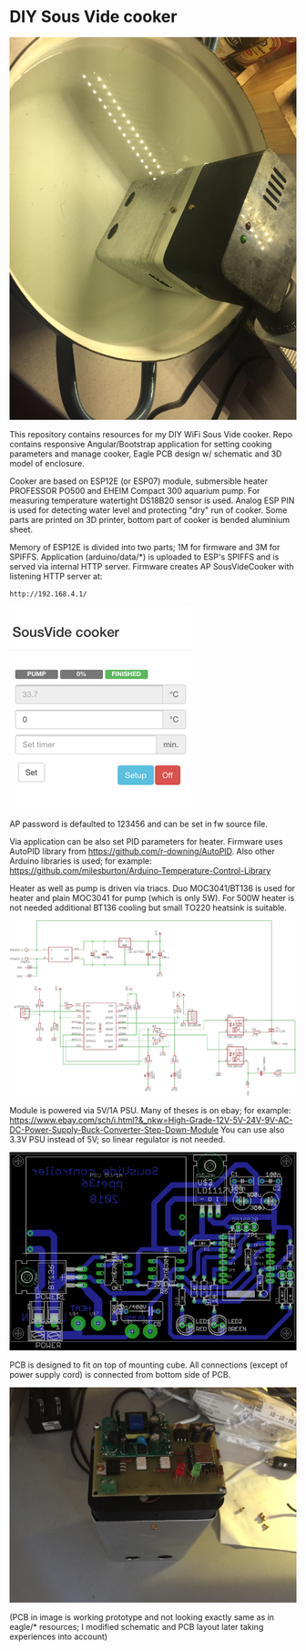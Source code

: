 # DIY Sous Vide cooker

![alt](/images/all.jpg?raw=true)

This repository contains resources for my DIY WiFi Sous Vide cooker. Repo contains
responsive Angular/Bootstrap application for setting cooking parameters and manage
cooker, Eagle PCB design w/ schematic and 3D model of enclosure.

Cooker are based on ESP12E (or ESP07) module, submersible heater PROFESSOR PO500 and
EHEIM Compact 300 aquarium pump.
For measuring temperature watertight DS18B20 sensor is used. Analog
ESP PIN is used for detecting water level and protecting "dry" run of cooker.
Some parts are printed on 3D printer, bottom part of cooker is bended aluminium
sheet.

Memory of ESP12E is divided into two parts; 1M for firmware and 3M for SPIFFS.
Application (arduino/data/*) is uploaded to ESP's SPIFFS and is served via
internal HTTP server. Firmware creates AP SousVideCooker with listening HTTP server
at:

```
http://192.168.4.1/
```
![alt](/images/appl.png?raw=true)

AP password is defaulted to 123456 and can be set in fw source file.

Via application can be also set PID parameters for heater. Firmware uses AutoPID
library from https://github.com/r-downing/AutoPID.
Also other Arduino libraries is used; for example:
https://github.com/milesburton/Arduino-Temperature-Control-Library

Heater as well as pump is driven via triacs. Duo MOC3041/BT136 is used for heater
and plain MOC3041 for pump (which is only 5W). For 500W heater is not needed
additional BT136 cooling but small TO220 heatsink is suitable.

![alt](/eagle/schematic.png?raw=true)

Module is powered via 5V/1A PSU. Many of theses is on ebay; for example:
https://www.ebay.com/sch/i.html?&_nkw=High-Grade-12V-5V-24V-9V-AC-DC-Power-Supply-Buck-Converter-Step-Down-Module
You can use also 3.3V PSU instead of 5V; so linear regulator is not needed.

![alt](/eagle/board.png?raw=true)

PCB is designed to fit on top of mounting cube. All connections (except of power supply cord)
is connected from bottom side of PCB.

![alt](/images/unboxed.jpg?raw=true)

(PCB in image is working prototype and not looking exactly same as in eagle/* resources;
I modified schematic and PCB layout later taking experiences into account)


